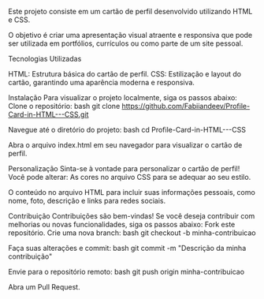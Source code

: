 Este projeto consiste em um cartão de perfil desenvolvido utilizando HTML e CSS. 

O objetivo é criar uma apresentação visual atraente e responsiva que pode ser utilizada em portfólios, currículos ou como parte de um site pessoal.

Tecnologias Utilizadas

HTML: Estrutura básica do cartão de perfil.
CSS: Estilização e layout do cartão, garantindo uma aparência moderna e responsiva.

Instalação
Para visualizar o projeto localmente, siga os passos abaixo:
Clone o repositório:
bash
git clone https://github.com/Fabiiandeev/Profile-Card-in-HTML---CSS.git

Navegue até o diretório do projeto:
bash
cd Profile-Card-in-HTML---CSS

Abra o arquivo index.html em seu navegador para visualizar o cartão de perfil.

Personalização
Sinta-se à vontade para personalizar o cartão de perfil! Você pode alterar:
As cores no arquivo CSS para se adequar ao seu estilo.

O conteúdo no arquivo HTML para incluir suas informações pessoais, como nome, foto, descrição e links para redes sociais.

Contribuição
Contribuições são bem-vindas! Se você deseja contribuir com melhorias ou novas funcionalidades, siga os passos abaixo:
Fork este repositório.
Crie uma nova branch:
bash
git checkout -b minha-contribuicao

Faça suas alterações e commit:
bash
git commit -m "Descrição da minha contribuição"

Envie para o repositório remoto:
bash
git push origin minha-contribuicao

Abra um Pull Request.